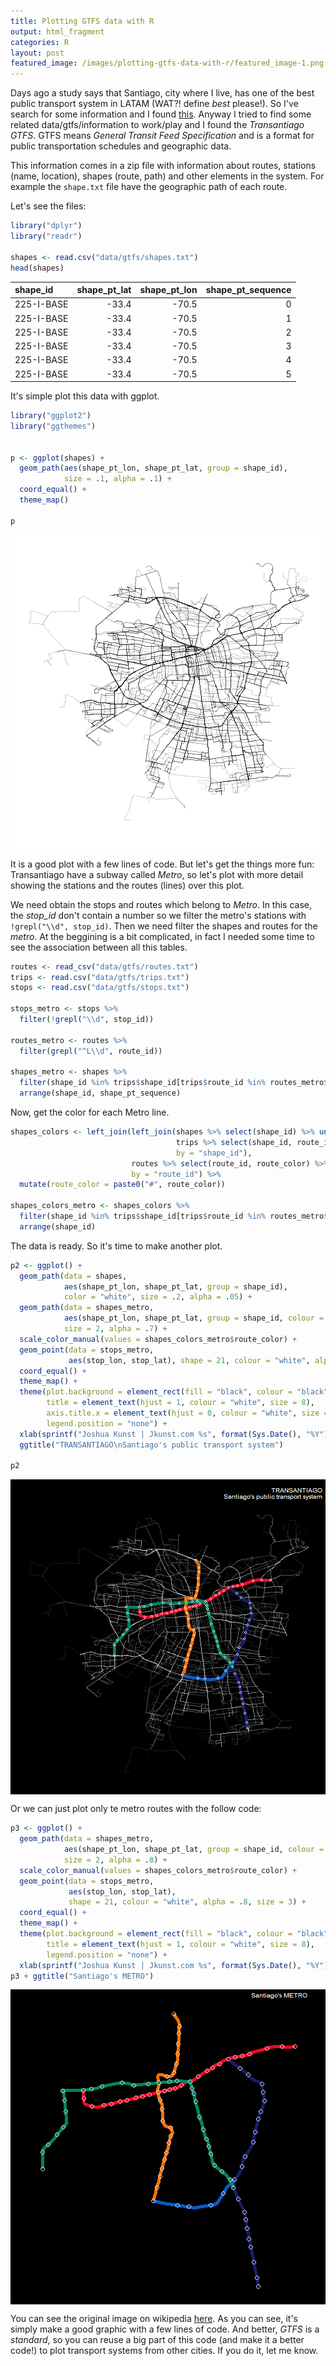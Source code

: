 ```yaml
---
title: Plotting GTFS data with R
output: html_fragment
categories: R
layout: post
featured_image: /images/plotting-gtfs-data-with-r/featured_image-1.png
---
```




Days ago a study says that Santiago, city where I live, has one of the best
public transport system in LATAM (WAT?! define *best* please!). So I've search
for some information and I found
[this](http://www.siemens.com/press/pool/de/feature/2014/infrastructure-cities/2014-06-mobility-opportunity/slide-credo.pdf#page=6).
Anyway I tried to find some related data/gtfs/information to work/play and I found the
*Transantiago GTFS*. GTFS means *General Transit Feed Specification* and is a format for
public transportation schedules and geographic data.

This information comes in a zip file with information about routes, stations
(name, location), shapes (route, path) and other elements in the system. For example
the `shape.txt` file have the geographic path of each route.

Let's see the files:


```r
library("dplyr")
library("readr")

shapes <- read.csv("data/gtfs/shapes.txt")
head(shapes)
```



|shape_id   | shape_pt_lat| shape_pt_lon| shape_pt_sequence|
|:----------|------------:|------------:|-----------------:|
|225-I-BASE |        -33.4|        -70.5|                 0|
|225-I-BASE |        -33.4|        -70.5|                 1|
|225-I-BASE |        -33.4|        -70.5|                 2|
|225-I-BASE |        -33.4|        -70.5|                 3|
|225-I-BASE |        -33.4|        -70.5|                 4|
|225-I-BASE |        -33.4|        -70.5|                 5|

It's simple plot this data with ggplot.


```r
library("ggplot2")
library("ggthemes")


p <- ggplot(shapes) +
  geom_path(aes(shape_pt_lon, shape_pt_lat, group = shape_id),
            size = .1, alpha = .1) +
  coord_equal() +
  theme_map()

p
```

<img src="/images/plotting-gtfs-data-with-r/plot-1-1.png" title="plot of chunk plot-1" alt="plot of chunk plot-1" style="display: block; margin: auto;" />

It is a good plot with a few lines of code. But let's get the things more fun:
Transantiago have a subway called *Metro*, so let's plot with more detail showing the
stations and the routes (lines) over this plot.

We need obtain the stops and routes which belong to *Metro*. In this case, the *stop_id*
don't contain a number so we filter the metro's stations with `!grepl("\\d", stop_id)`.
Then we need filter the shapes and routes for the *metro*. At the beggining is a bit complicated,
in fact I needed some time to see the association between all this tables.


```r
routes <- read_csv("data/gtfs/routes.txt")
trips <- read.csv("data/gtfs/trips.txt")
stops <- read.csv("data/gtfs/stops.txt")

stops_metro <- stops %>%
  filter(!grepl("\\d", stop_id))

routes_metro <- routes %>%
  filter(grepl("^L\\d", route_id))

shapes_metro <- shapes %>%
  filter(shape_id %in% trips$shape_id[trips$route_id %in% routes_metro$route_id]) %>%
  arrange(shape_id, shape_pt_sequence)
```

Now, get the color for each Metro line.


```r
shapes_colors <- left_join(left_join(shapes %>% select(shape_id) %>% unique(),
                                     trips %>% select(shape_id, route_id) %>% unique(),
                                     by = "shape_id"),
                           routes %>% select(route_id, route_color) %>% unique(),
                           by = "route_id") %>%
  mutate(route_color = paste0("#", route_color))

shapes_colors_metro <- shapes_colors %>%
  filter(shape_id %in% trips$shape_id[trips$route_id %in% routes_metro$route_id]) %>% unique() %>%
  arrange(shape_id)
```

The data is ready. So it's time to make another plot.


```r
p2 <- ggplot() +
  geom_path(data = shapes,
            aes(shape_pt_lon, shape_pt_lat, group = shape_id),
            color = "white", size = .2, alpha = .05) +
  geom_path(data = shapes_metro,
            aes(shape_pt_lon, shape_pt_lat, group = shape_id, colour = shape_id),
            size = 2, alpha = .7) +
  scale_color_manual(values = shapes_colors_metro$route_color) +
  geom_point(data = stops_metro,
             aes(stop_lon, stop_lat), shape = 21, colour = "white", alpha = .8) +
  coord_equal() +
  theme_map() +
  theme(plot.background = element_rect(fill = "black", colour = "black"),
        title = element_text(hjust = 1, colour = "white", size = 8),
        axis.title.x = element_text(hjust = 0, colour = "white", size = 7),
        legend.position = "none") +
  xlab(sprintf("Joshua Kunst | Jkunst.com %s", format(Sys.Date(), "%Y"))) +
  ggtitle("TRANSANTIAGO\nSantiago's public transport system")

p2
```

<img src="/images/plotting-gtfs-data-with-r/plot-2-1.png" title="plot of chunk plot-2" alt="plot of chunk plot-2" style="display: block; margin: auto;" />

Or we can just plot only te metro routes with the follow code:


```r
p3 <- ggplot() +
  geom_path(data = shapes_metro,
            aes(shape_pt_lon, shape_pt_lat, group = shape_id, colour = shape_id),
            size = 2, alpha = .8) +
  scale_color_manual(values = shapes_colors_metro$route_color) +
  geom_point(data = stops_metro,
             aes(stop_lon, stop_lat),
             shape = 21, colour = "white", alpha = .8, size = 3) +
  coord_equal() +
  theme_map() +
  theme(plot.background = element_rect(fill = "black", colour = "black"),
        title = element_text(hjust = 1, colour = "white", size = 8),
        legend.position = "none") + 
  xlab(sprintf("Joshua Kunst | Jkunst.com %s", format(Sys.Date(), "%Y")))
p3 + ggtitle("Santiago's METRO")
```

<img src="/images/plotting-gtfs-data-with-r/plot-3-1.png" title="plot of chunk plot-3" alt="plot of chunk plot-3" style="display: block; margin: auto;" />

You can see the original image on wikipedia
[here](http://upload.wikimedia.org/wikipedia/commons/archive/4/49/20091229144454%21Metro_de_Santiago.svg).
As you can see, it's simply make a good graphic with a few lines of code. And better,
*GTFS* is a *standard*, so you can reuse a big part of this code (and make it a better code!)
to plot transport systems from other cities. If you do it, let me know.



